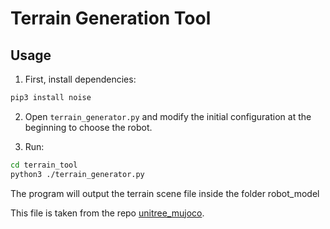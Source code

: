 # Terrain Generation Tool
## Usage
1. First, install dependencies:
```bash
pip3 install noise 
```
2. Open `terrain_generator.py` and modify the initial configuration at the beginning to choose the robot.

3. Run:
```bash
cd terrain_tool
python3 ./terrain_generator.py
```
The program will output the terrain scene file inside the folder robot_model

This file is taken from the repo [unitree_mujoco](https://github.com/unitreerobotics/unitree_mujoco). 